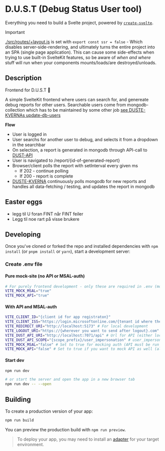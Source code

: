 # D.U.S.T (Debug Status User tool)

Everything you need to build a Svelte project, powered by [`create-svelte`](https://github.com/sveltejs/kit/tree/main/packages/create-svelte).

> [!IMPORTANT]  
> [./src/routes/+layout.js](./src/routes/+layout.js) is set with `export const ssr = false` - Which disables server-side-rendering, and ultimately turns the entire project into an SPA (single page application). This can cause some side-effects when trying to use built-in SvelteKit features, so be aware of *when and where* stuff will run when your components mounts/loads/are destroyed/unloads.

## Description
Frontend for D.U.S.T 🥸

A simple SvelteKit frontend where users can search for, and genereate debug reports for other users. Searchable users come from mongodb-collection which has to be maintained by some other job [see DUSTE-KVERNAs update-db-users](https://github.com/vestfoldfylke/duste-kvern/tree/main/scripts/update-db-users)

**Flow**
- User is logged in
- User searchs for another user to debug, and selects it from a dropdown in the searchbar
- On selection, a report is generated in mongodb through API-call to [DUST-API](https://github.com/vestfoldfylke/azf-dust-api-v2)
- User is navigated to /report/{id-of-generated-report}
- Browser/client polls the report with setInterval every given ms
  - If 202 - continue polling
  - If 200 - report is complete
- [DUSTE-KVERNA](https://github.com/vestfoldfylke/duste-kvern) continuously polls mongodb for new reports and handles all data-fetching / testing, and updates the report in mongodb

## Easter eggs
- legg til U foran FINT når FINT feiler
- Legg til noe rart på visse brukere

## Developing

Once you've cloned or forked the repo and installed dependencies with `npm install` (or `pnpm install` or `yarn`), start a development server:

### Create .env file
#### Pure mock-site (no API or MSAL-auth)
```bash
# For purely frontend development - only these are required in .env (mock-data must be maintained when changes happen in the API)
VITE_MOCK_MSAL="true"
VITE_MOCK_API="true"
```

#### With API and MSAL-auth
```bash
VITE_CLIENT_ID="{client id for app registraton}"
VITE_CLIENT_ISS="https://login.microsoftonline.com/{tenant id where the app registration resides}"
VITE_REDIRECT_URI="http://localhost:5173" # For local development
VITE_LOGOUT_URI="https://{wherever you want to send after logout}.com"
VITE_DUST_API_URI="http://localhost:7071/api" # Url for API (either locally or remote running) - remember CORS-settings on the API
VITE_DUST_API_SCOPE="{scope_prefix}/user_impersonation" # user_impersonation SCOPE for the API
VITE_MOCK_MSAL="false" # Set to true for mocking auth (API must be run locally as well if using this, and not using VITE_MOCK_API)
VITE_MOCK_API="false" # Set to true if you want to mock API as well (all handled in client-browser)
```

#### Start dev
```bash
npm run dev

# or start the server and open the app in a new browser tab
npm run dev -- --open
```

## Building
To create a production version of your app:

```bash
npm run build
```

You can preview the production build with `npm run preview`.

> To deploy your app, you may need to install an [adapter](https://kit.svelte.dev/docs/adapters) for your target environment.
